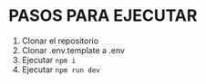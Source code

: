 # PASOS PARA EJECUTAR

1. Clonar el repositorio
2. Clonar .env.template a .env
3. Ejecutar `npm i`
4. Ejecutar `npm run dev`
